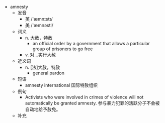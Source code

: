 - amnesty
  - 发音
    - 英 /'æmnɪstɪ/
    - 美 /'æmnəsti/
  - 词义
    - n. 大赦，特赦
      - an official order by a government that allows a particular group of prisoners to go free
    - v. 对…实行大赦
  - 近义词
    - n. [法]大赦，特赦
      - general pardon
  - 短语
    - amnesty international 国际特赦组织
  - 例句
    - Activists who were involved in crimes of violence will not automatically be granted amnesty. 参与暴力犯罪的活跃分子不会被自动地给予赦免。
  - 补充